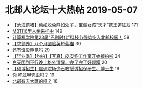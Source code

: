 # 北邮人论坛十大热帖 2019-05-07

- [【沧海遗猪】动如脱兔静如处子，宝藏女孩“天才”携王道征友](https://bbs.byr.cn/article/Friends/1923109) 171
- [MBTI16型人格采样中](https://bbs.byr.cn/article/PsyHealthOnline/55373) 149
- [计算机学院第23届“巴别时代”科技节强势突入北邮校园！](https://bbs.byr.cn/article/Picture/3241609) 58
- [【求领养】八个月圆脸英短蓝猫](https://bbs.byr.cn/article/Pet/152533) 30
- [还有谁没睡觉吗](https://bbs.byr.cn/article/Talking/6118710) 29
- [【毕业季】【约拍】【写真】皮皮狗工作室开始接拍啦](https://bbs.byr.cn/article/Photo/267151) 24
- [白天困到不行晚上格外清醒，完了完了好烦躁](https://bbs.byr.cn/article/Feeling/3110128) 20
- [【硕博招生】信通院杨少石教授诚招保研生、博士生](https://bbs.byr.cn/article/AimGraduate/1165354) 19
- [你 吃过甲壳虫吗？](https://bbs.byr.cn/article/Food/502091) 19
- [北邮有去大疆的吗？](https://bbs.byr.cn/article/Job/2030723) 18


